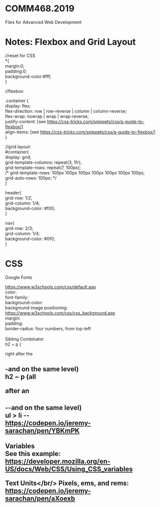 # COMM468.2019
Files for Advanced Web Development

<h1>Notes: Flexbox and Grid Layout</h1>

//reset for CSS<br/>
*{<br/>
    margin:0;<br/>
    padding:0;<br/>
    background-color:#fff;<br/>
}

//flexbox:<br/>

.container {<br/>
    display: flex; <br/>
    flex-direction: row | row-reverse | column | column-reverse;<br/>
    flex-wrap: nowrap | wrap | wrap-reverse;<br/>
    justify-content: [see https://css-tricks.com/snippets/css/a-guide-to-flexbox/]<br/>
     align-items: [see https://css-tricks.com/snippets/css/a-guide-to-flexbox/]<br/>
}

//grid layout:<br/>
#container{<br/>
display: grid;<br/>
    grid-template-columns: repeat(3, 1fr);<br/>
    grid-template-rows: repeat(7, 100px);<br/>
    /* grid-template-rows: 100px 100px 100px 100px 100px 100px 100px;<br/>
    grid-auto-rows: 100px; */<br/>
}<br/>

header{<br/>
     grid-row: 1/2;<br/>
     grid-column: 1/4;<br/>
    background-color: #f00;<br/>
}<br/>

nav{<br/>
    grid-row: 2/3;<br/>
    grid-column: 1/4;<br/>
     background-color: #0f0;<br/>
}<br/>

<h1>CSS</h1>

Google Fonts

https://www.w3schools.com/css/default.asp
<br/>
color:<br/>
font-family:<br/>
background-color:<br/>
background image positioning: https://www.w3schools.com/css/css_background.asp <br/>
margin:<br/>
padding:<br/>
border-radius: four numbers, from top-left<br/>
<br/>
Sibling Combinator<br/>
h2 + p (<p> right after the <h2>-and on the same level)<br/>
h2 ~ p  (all <p> after an <h2>--and on the same level)<br/>
ul > li -- <br/>
    https://codepen.io/jeremy-sarachan/pen/YBKmPK<br/>
<br/>
Variables<br/>
    See this example: https://developer.mozilla.org/en-US/docs/Web/CSS/Using_CSS_variables <br/>
    
 Text Units</br/>
 Pixels, ems, and rems: https://codepen.io/jeremy-sarachan/pen/aXoexb<br/>
 
 
